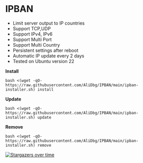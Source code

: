 # IPBAN

- Limit server output to IP countries
- Support TCP,UDP
- Support IPv4, IPv6
- Support Multi Port
- Support Multi Country
- Persistent settings after reboot
- Automatic IP update every 2 days
- Tested on Ubuntu version 22

**Install**
```
bash <(wget -qO- https://raw.githubusercontent.com/AliDbg/IPBAN/main/ipban-installer.sh) install
```

**Update**
```
bash <(wget -qO- https://raw.githubusercontent.com/AliDbg/IPBAN/main/ipban-installer.sh) update
```

**Remove**
```
bash <(wget -qO- https://raw.githubusercontent.com/AliDbg/IPBAN/main/ipban-installer.sh) remove
```

[![Stargazers over time](https://starchart.cc/AliDbg/IPBAN.svg)](https://starchart.cc/AliDbg/IPBAN)
